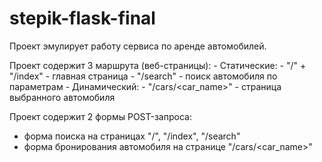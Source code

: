 # stepik-flask-final
Проект эмулирует работу сервиса по аренде автомобилей.

Проект содержит 3 маршрута (веб-страницы):
	- Статические:
		- "/" + "/index" - главная страница
		- "/search" - поиск автомобиля по параметрам
	- Динамический:
		- "/cars/<car_name>" - страница выбранного автомобиля

Проект содержит 2 формы POST-запроса:
- форма поиска на страницах "/", "/index", "/search"
- форма бронирования автомобиля на странице "/cars/<car_name>"
